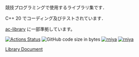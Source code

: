 競技プログラミングで使用するライブラリ集です．

C++ 20 でコーディング及びテストされています．

[ac-library](https://github.com/atcoder/ac-library) に一部準拠しています。

[![Actions Status](https://github.com/rniya/competitive-programming-library/workflows/verify/badge.svg)](https://github.com/rniya/competitive-programming-library/actions)
![GitHub code size in bytes](https://img.shields.io/github/languages/code-size/rniya/cp-library)
[![rniya](https://img.shields.io/endpoint?url=https%3A%2F%2Fatcoder-badges.now.sh%2Fapi%2Fatcoder%2Fjson%2Frniya)](https://atcoder.jp/users/rniya)
[![rniya](https://img.shields.io/endpoint?url=https%3A%2F%2Fatcoder-badges.now.sh%2Fapi%2Fcodeforces%2Fjson%2Frniya)](https://codeforces.com/profile/rniya)

[Library Document](https://rniya.github.io/cp-library/)